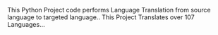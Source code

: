 This Python Project code performs Language Translation from source language to targeted language..
This Project Translates over 107 Languages...
